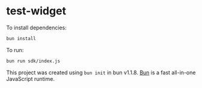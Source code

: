 # test-widget

To install dependencies:

```bash
bun install
```

To run:

```bash
bun run sdk/index.js
```

This project was created using `bun init` in bun v1.1.8. [Bun](https://bun.sh) is a fast all-in-one JavaScript runtime.
